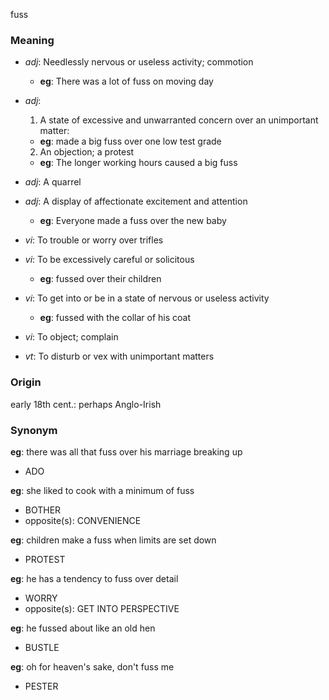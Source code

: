 fuss
### Meaning
+ _adj_: Needlessly nervous or useless activity; commotion
    + __eg__: There was a lot of fuss on moving day
+ _adj_: 
   1. A state of excessive and unwarranted concern over an unimportant matter:
    + __eg__: made a big fuss over one low test grade
   2. An objection; a protest
    + __eg__: The longer working hours caused a big fuss
+ _adj_: A quarrel
+ _adj_: A display of affectionate excitement and attention
    + __eg__: Everyone made a fuss over the new baby

+ _vi_: To trouble or worry over trifles
+ _vi_: To be excessively careful or solicitous
    + __eg__: fussed over their children
+ _vi_: To get into or be in a state of nervous or useless activity
    + __eg__: fussed with the collar of his coat
+ _vi_: To object; complain
+ _vt_: To disturb or vex with unimportant matters

### Origin

early 18th cent.: perhaps Anglo-Irish

### Synonym

__eg__: there was all that fuss over his marriage breaking up

+ ADO

__eg__: she liked to cook with a minimum of fuss

+ BOTHER
+ opposite(s): CONVENIENCE

__eg__: children make a fuss when limits are set down

+ PROTEST

__eg__: he has a tendency to fuss over detail

+ WORRY
+ opposite(s): GET INTO PERSPECTIVE

__eg__: he fussed about like an old hen

+ BUSTLE

__eg__: oh for heaven's sake, don't fuss me 

+ PESTER


